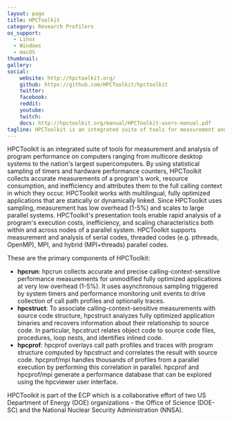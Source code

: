 ```yaml
---
layout: page
title: HPCToolkit
category: Research Profilers
os_support:
  - Linux
  - Windows
  - macOS
thumbnail:
gallery:
social:
    website: http://hpctoolkit.org/
    github: https://github.com/HPCToolkit/hpctoolkit
    twitter:
    facebook:
    reddit: 
    youtube: 
    twitch: 
    docs: http://hpctoolkit.org/manual/HPCToolkit-users-manual.pdf
tagline: HPCToolkit is an integrated suite of tools for measurement and analysis of program performance on computers ranging from multicore desktop systems to the nation's largest supercomputers.
---
```

HPCToolkit is an integrated suite of tools for measurement and analysis of program performance on computers ranging from multicore desktop systems to the nation's largest supercomputers. By using statistical sampling of timers and hardware performance counters, HPCToolkit collects accurate measurements of a program's work, resource consumption, and inefficiency and attributes them to the full calling context in which they occur. HPCToolkit works with multilingual, fully optimized applications that are statically or dynamically linked. Since HPCToolkit uses sampling, measurement has low overhead (1-5%) and scales to large parallel systems. HPCToolkit's presentation tools enable rapid analysis of a program's execution costs, inefficiency, and scaling characteristics both within and across nodes of a parallel system. HPCToolkit supports measurement and analysis of serial codes, threaded codes (e.g. pthreads, OpenMP), MPI, and hybrid (MPI+threads) parallel codes.

These are the primary components of HPCToolkit:
* **hpcrun**: hpcrun collects accurate and precise calling-context-sensitive performance measurements for unmodified fully optimized applications at very low overhead (1-5%). It uses asynchronous sampling triggered by system timers and performance monitoring unit events to drive collection of call path profiles and optionally traces.
* **hpcstruct**: To associate calling-context-sensitive measurements with source code structure, hpcstruct analyzes fully optimized application binaries and recovers information about their relationship to source code. In particular, hpcstruct relates object code to source code files, procedures, loop nests, and identifies inlined code.
* **hpcprof**: hpcprof overlays call path profiles and traces with program structure computed by hpcstruct and correlates the result with source code. hpcprof/mpi handles thousands of profiles from a parallel execution by performing this correlation in parallel. hpcprof and hpcprof/mpi generate a performance database that can be explored using the hpcviewer user interface.

HPCToolkit is part of the ECP which is a collaborative effort of two US Department of Energy (DOE) organizations - the Office of Science (DOE-SC) and the National Nuclear Security Administration (NNSA).
